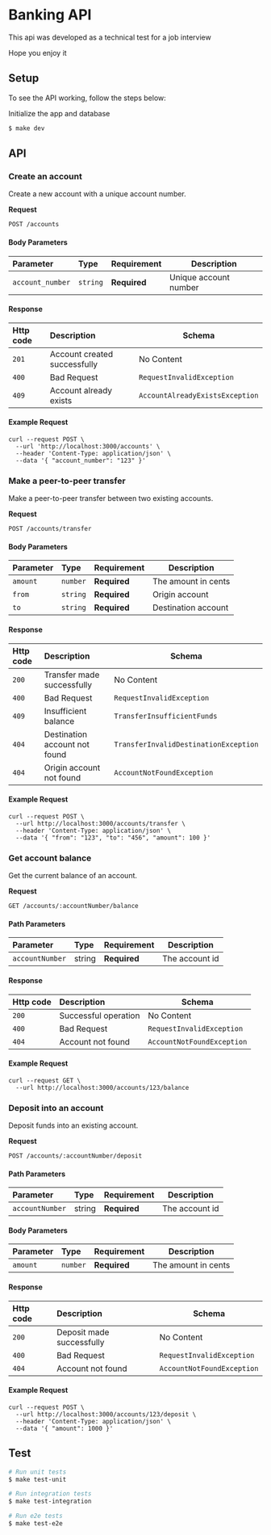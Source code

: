 # Banking API

This api was developed as a technical test for a job interview

Hope you enjoy it

## Setup
To see the API working, follow the steps below:

Initialize the app and database
```bash
$ make dev
```

## API

### Create an account
Create a new account with a unique account number.

**Request**
```http
POST /accounts
```

#### Body Parameters
| Parameter        | Type     | Requirement  | Description           |
| :--------------- | :------- | :----------- | --------------------- |
| `account_number` | `string` | **Required** | Unique account number |


#### Response

| Http code | Description                  | Schema                          |
| :-------- | :--------------------------- | ------------------------------- |
| `201`     | Account created successfully | No Content                      |
| `400`     | Bad Request                  | `RequestInvalidException`       |
| `409`     | Account already exists       | `AccountAlreadyExistsException` |

#### Example Request
```shell
curl --request POST \
  --url 'http://localhost:3000/accounts' \
  --header 'Content-Type: application/json' \
  --data '{ "account_number": "123" }'
```

### Make a peer-to-peer transfer
Make a peer-to-peer transfer between two existing accounts.

**Request**
```http
POST /accounts/transfer
```

#### Body Parameters
| Parameter | Type     | Requirement  | Description         |
| :-------- | :------- | :----------- | ------------------- |
| `amount`  | `number` | **Required** | The amount in cents |
| `from`    | `string` | **Required** | Origin account      |
| `to`      | `string` | **Required** | Destination account |


#### Response

| Http code | Description                   | Schema                                |
| :-------- | :---------------------------- | ------------------------------------- |
| `200`     | Transfer made successfully    | No Content                            |
| `400`     | Bad Request                   | `RequestInvalidException`             |
| `409`     | Insufficient balance          | `TransferInsufficientFunds`           |
| `404`     | Destination account not found | `TransferInvalidDestinationException` |
| `404`     | Origin account not found      | `AccountNotFoundException`            |

#### Example Request
```shell
curl --request POST \
  --url http://localhost:3000/accounts/transfer \
  --header 'Content-Type: application/json' \
  --data '{ "from": "123", "to": "456", "amount": 100 }'
```

### Get account balance
Get the current balance of an account.

**Request**
```http
GET /accounts/:accountNumber/balance
```

#### Path Parameters
| Parameter       | Type     | Requirement  | Description         |
| :-------------- | :------- | :----------- | ------------------- |
| `accountNumber` | string   | **Required** | The account id      |


#### Response

| Http code | Description          | Schema                     |
| :-------- | :------------------- | -------------------------- |
| `200`     | Successful operation | No Content                 |
| `400`     | Bad Request          | `RequestInvalidException`  |
| `404`     | Account not found    | `AccountNotFoundException` |

#### Example Request
```shell
curl --request GET \
  --url http://localhost:3000/accounts/123/balance
```

### Deposit into an account
Deposit funds into an existing account.

**Request**
```http
POST /accounts/:accountNumber/deposit
```

#### Path Parameters
| Parameter       | Type     | Requirement  | Description         |
| :-------------- | :------- | :----------- | ------------------- |
| `accountNumber` | string   | **Required** | The account id      |

#### Body Parameters
| Parameter | Type     | Requirement  | Description         |
| :-------- | :------- | :----------- | ------------------- |
| `amount`  | `number` | **Required** | The amount in cents |


#### Response

| Http code | Description               | Schema                     |
| :-------- | :------------------------ | -------------------------- |
| `200`     | Deposit made successfully | No Content                 |
| `400`     | Bad Request               | `RequestInvalidException`  |
| `404`     | Account not found         | `AccountNotFoundException` |

#### Example Request
```shell
curl --request POST \
  --url http://localhost:3000/accounts/123/deposit \
  --header 'Content-Type: application/json' \
  --data '{ "amount": 1000 }'
```

## Test

```bash
# Run unit tests
$ make test-unit

# Run integration tests
$ make test-integration

# Run e2e tests
$ make test-e2e
```
